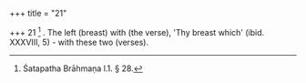 +++
title = "21"

+++
21 [^8] . The left (breast) with (the verse), 'Thy breast which' (ibid. XXXVIII, 5) - with these two (verses).


[^8]:  Śatapatha Brāhmaṇa l.1. § 28.

